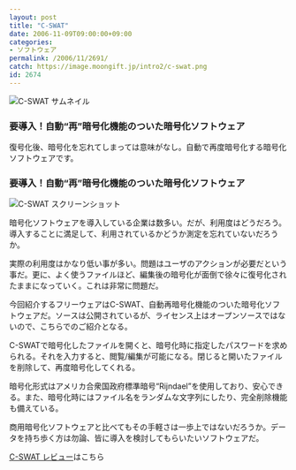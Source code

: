 ```yaml
---
layout: post
title: "C-SWAT"
date: 2006-11-09T09:00:00+09:00
categories:
- ソフトウェア
permalink: /2006/11/2691/
catch: https://image.moongift.jp/intro2/c-swat.png
id: 2674
---
```

 ![C-SWAT サムネイル](https://image.moongift.jp/intro2/c-swat.t.png "C-SWAT サムネイル")
  

### 要導入！自動“再”暗号化機能のついた暗号化ソフトウェア
  
復号化後、暗号化を忘れてしまっては意味がなし。自動で再度暗号化する暗号化ソフトウェアです。   
<!--more-->  

### 要導入！自動“再”暗号化機能のついた暗号化ソフトウェア
  

![C-SWAT スクリーンショット](https://image.moongift.jp/intro2/c-swat.png "C-SWAT スクリーンショット")

  

暗号化ソフトウェアを導入している企業は数多い。だが、利用度はどうだろう。導入することに満足して、利用されているかどうか測定を忘れていないだろうか。

  

実際の利用度はかなり低い事が多い。問題はユーザのアクションが必要だという事だ。更に、よく使うファイルほど、編集後の暗号化が面倒で徐々に復号化されたままになっていく。これは非常に問題だ。

  

今回紹介するフリーウェアはC-SWAT、自動再暗号化機能のついた暗号化ソフトウェアだ。ソースは公開されているが、ライセンス上はオープンソースではないので、こちらでのご紹介となる。

  

C-SWATで暗号化したファイルを開くと、暗号化時に指定したパスワードを求められる。それを入力すると、閲覧/編集が可能になる。閉じると開いたファイルを削除して、再度暗号化してくれる。

  

暗号化形式はアメリカ合衆国政府標準暗号“Rijndael”を使用しており、安心できる。また、暗号化時にはファイル名をランダムな文字列にしたり、完全削除機能も備えている。

  

商用暗号化ソフトウェアと比べてもその手軽さは一歩上ではないだろうか。データを持ち歩く方は勿論、皆に導入を検討してもらいたいソフトウェアだ。

  

[C-SWAT レビュー](http://fw.moongift.jp/review/i-2692.html)はこちら

